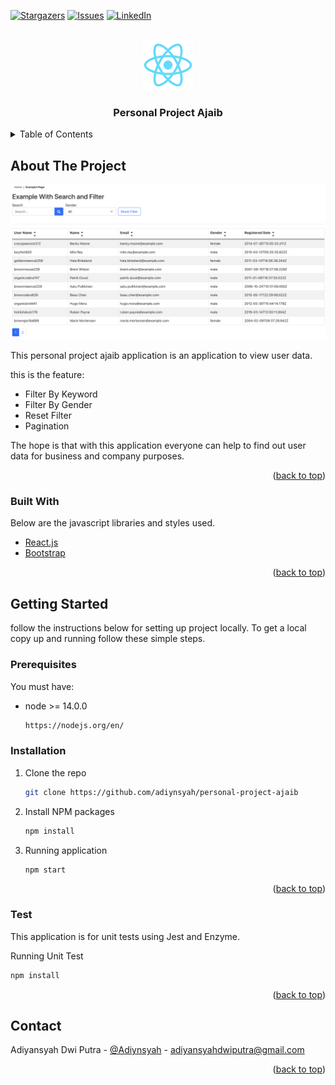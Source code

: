 <div id="top"></div>


[![Stargazers][stars-shield]][stars-url]
[![Issues][issues-shield]][issues-url]
[![LinkedIn][linkedin-shield]][linkedin-url]


<!-- PROJECT LOGO -->
<br />
<div align="center">
  <a href="https://github.com/adiynsyah/personal-project-ajaib">
    <img src="public/logo512.png" alt="Logo" width="80" height="80">
  </a>

  <h3 align="center">Personal Project Ajaib</h3>
</div>


<!-- TABLE OF CONTENTS -->
<details>
  <summary>Table of Contents</summary>
  <ol>
    <li>
      <a href="#about-the-project">About The Project</a>
      <ul>
        <li><a href="#built-with">Built With</a></li>
      </ul>
    </li>
    <li>
      <a href="#getting-started">Getting Started</a>
      <ul>
        <li><a href="#prerequisites">Prerequisites</a></li>
        <li><a href="#installation">Installation</a></li>
      </ul>
    </li>
    <li><a href="#test">Test</a></li>
    <li><a href="#contact">Contact</a></li>

  </ol>
</details>



<!-- ABOUT THE PROJECT -->
## About The Project

[![Product Name Screen Shot][product-screenshot]](https://personal-project-ajaib.adiynsyah.com/)

This personal project ajaib application is an application to view user data.

this is the feature:
* Filter By Keyword
* Filter By Gender
* Reset Filter
* Pagination

The hope is that with this application everyone can help to find out user data for business and company purposes.

<p align="right">(<a href="#top">back to top</a>)</p>



### Built With

Below are the javascript libraries and styles used.

* [React.js](https://reactjs.org/)
* [Bootstrap](https://getbootstrap.com)

<p align="right">(<a href="#top">back to top</a>)</p>



<!-- GETTING STARTED -->
## Getting Started

follow the instructions below for setting up project locally. To get a local copy up and running follow these simple steps.

### Prerequisites

You must have:
* node >= 14.0.0
  ```sh
  https://nodejs.org/en/
  ```

### Installation

1. Clone the repo
   ```sh
   git clone https://github.com/adiynsyah/personal-project-ajaib
   ```
3. Install NPM packages
   ```sh
   npm install
   ```
4. Running application
   ```sh
   npm start
   ```

<p align="right">(<a href="#top">back to top</a>)</p>

### Test

This application is for unit tests using Jest and Enzyme.

Running Unit Test
```sh
npm install
```
<p align="right">(<a href="#top">back to top</a>)</p>

<!-- CONTACT -->
## Contact

Adiyansyah Dwi Putra - [@Adiynsyah](https://twitter.com/Adiynsyah) - adiyansyahdwiputra@gmail.com

<p align="right">(<a href="#top">back to top</a>)</p>


<!-- MARKDOWN LINKS & IMAGES -->
[stars-shield]: https://img.shields.io/github/stars/othneildrew/Best-README-Template.svg?style=for-the-badge
[stars-url]: https://github.com/adiynsyah/personal-project-ajaib/stargazers
[issues-shield]: https://img.shields.io/github/issues/othneildrew/Best-README-Template.svg?style=for-the-badge
[issues-url]: https://github.com/adiynsyah/personal-project-ajaib/issues
[linkedin-shield]: https://img.shields.io/badge/-LinkedIn-black.svg?style=for-the-badge&logo=linkedin&colorB=555
[linkedin-url]: https://www.linkedin.com/in/adiyansyah-dwi-putra/
[product-screenshot]: screenshot-app.png